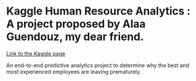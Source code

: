 # Kaggle Human Resource Analytics : A project proposed by Alaa Guendouz, my dear friend.
[Link to the Kaggle page](https://www.kaggle.com/ludobenistant/hr-analytics)

An end-to-end predictive analytics project to determine why the best and most
experienced employees are leaving prematurely.






